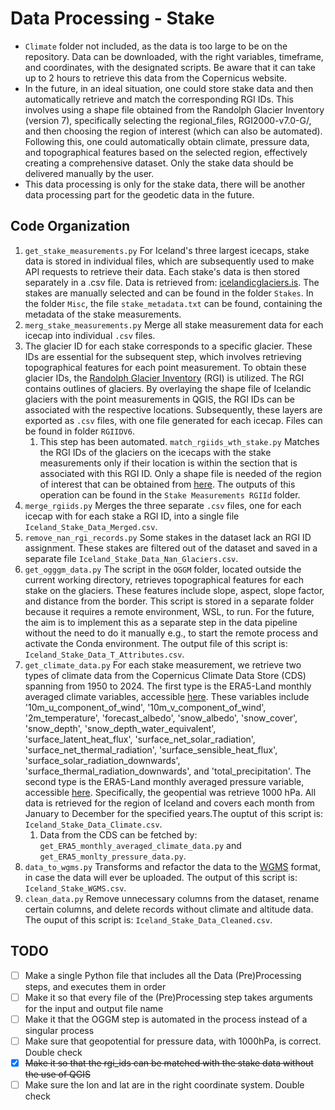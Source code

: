 # Data Processing - Stake

- ```Climate``` folder not included, as the data is too large to be on the repository. Data can be downloaded, with the right variables, timeframe, and coordinates, with the designated scripts. Be aware that it can take up to 2 hours to retrieve this data from the Copernicus website. 
- In the future, in an ideal situation, one could store stake data and  then automatically retrieve and match the corresponding RGI IDs. This  involves using a shape file obtained from the Randolph Glacier Inventory (version 7), specifically selecting the regional_files,  RGI2000-v7.0-G/, and then choosing the region of interest (which can also be automated). Following  this, one could automatically obtain climate, pressure data, and  topographical features based on the selected region, effectively  creating a comprehensive dataset. Only the stake data should be delivered manually by the user. 
- This data processing is only for the stake data, there will be another data processing part for the geodetic data in the future. 

## Code Organization

1. ```get_stake_measurements.py```
   For Iceland's three largest icecaps, stake data is stored in individual files, which are subsequently used to make API requests to retrieve their data. Each stake's data is then stored separately in a .csv file. Data is retrieved from: [icelandicglaciers.is](https://icelandicglaciers.is/#/page/map). The stakes are manually selected and can be found in the folder ```Stakes```. In the folder ```Misc```, the file ```stake_metadata.txt``` can be found, containing the metadata of the stake measurements.
2. ```merg_stake_measurements.py``` Merge all stake measurement data for each icecap into individual `.csv` files.
3. The glacier ID for each stake corresponds to a specific glacier. These  IDs are essential for the subsequent step, which involves retrieving  topographical features for each point measurement. To obtain these  glacier IDs, the [Randolph Glacier Inventory](https://www.glims.org/RGI/) (RGI) is utilized. The RGI  contains outlines of glaciers. By overlaying the shape file of Icelandic  glaciers with the point measurements in QGIS, the RGI IDs can be  associated with the respective locations. Subsequently, these layers are  exported as `.csv` files, with one file generated for each icecap. Files can be found in folder ```RGIIDV6```.
   1. This step has been automated. ```match_rgiids_wth_stake.py``` Matches the RGI IDs of the glaciers on the icecaps with the stake measurements only if their location is within the section that is associated with this RGI ID. Only a shape file is needed of the region of interest that can be obtained from [here](https://daacdata.apps.nsidc.org/pub/DATASETS/nsidc0770_rgi_v6/). The outputs of this operation can be found in the ```Stake Measurements RGIId``` folder.
4. ```merge_rgiids.py``` Merges the three separate ```.csv``` files, one for each icecap with for each stake a RGI ID, into a single file ```Iceland_Stake_Data_Merged.csv```.
5. ```remove_nan_rgi_records.py``` Some stakes in the dataset lack an RGI ID assignment. These stakes are filtered out of the dataset and saved in a separate file ```Iceland_Stake_Data_Nan_Glaciers.csv```.
6. ```get_ogggm_data.py``` The script in the ```OGGM``` folder, located outside the current working  directory, retrieves topographical features for each stake on the  glaciers. These features include slope, aspect, slope factor, and  distance from the border. This script is stored in a separate folder because it requires a remote environment, WSL, to run. For the future, the aim is to implement this as a separate step in the data pipeline without the need to do it manually e.g., to start the remote process and activate the Conda environment. The output file of this script is: ```Iceland_Stake_Data_T_Attributes.csv```.
7. ```get_climate_data.py``` For each stake measurement, we retrieve two types of climate data from  the Copernicus Climate Data Store (CDS) spanning from 1950 to 2024. The  first type is the ERA5-Land monthly averaged climate variables,  accessible [here](https://cds.climate.copernicus.eu/cdsapp#!/dataset/reanalysis-era5-land-monthly-means?tab=overview).  These variables include '10m\_u\_component\_of\_wind', '10m\_v\_component\_of\_wind', '2m\_temperature', 'forecast\_albedo', 'snow\_albedo', 'snow\_cover', 'snow\_depth', 'snow\_depth\_water\_equivalent', 'surface\_latent\_heat\_flux', 'surface\_net\_solar\_radiation', 'surface\_net\_thermal\_radiation',  'surface\_sensible\_heat\_flux', 'surface\_solar\_radiation\_downwards', 'surface\_thermal\_radiation\_downwards', and 'total\_precipitation'. The second type is the ERA5-Land monthly averaged pressure variable, accessible [here](https://cds.climate.copernicus.eu/cdsapp#!/dataset/reanalysis-era5-pressure-levels-monthly-means?tab=overview). Specifically, the geopential was retrieve 1000 hPa. All data is retrieved for the region of Iceland and covers each month from January to December for the specified years.The ouptut of this script is: ```Iceland_Stake_Data_Climate.csv```.
   1. Data from the CDS can be fetched by: ```get_ERA5_monthly_averaged_climate_data.py``` and ```get_ERA5_monlty_pressure_data.py```.
8. ```data_to_wgms.py``` Transforms and refactor the data to the [WGMS](https://wgms.ch/) format, in case the data will ever be uploaded. The output of this script is: ```Iceland_Stake_WGMS.csv```.
9. ```clean_data.py``` Remove unnecessary columns from the dataset, rename certain columns, and delete records without climate and altitude data. The ouput of this script is: ```Iceland_Stake_Data_Cleaned.csv```.

## TODO

* [ ]  Make a single Python file that includes all the Data (Pre)Processing steps, and executes them in order
* [ ]  Make it so that every file of the (Pre)Processing step takes arguments for the input and output file name
* [ ]  Make it that the OGGM step is automated in the process instead of a singular process
* [ ]  Make sure that geopotential for pressure data, with 1000hPa, is correct. Double check
* [X]  ~~Make it so that the rgi_ids can be matched with the stake data without the use of QGIS~~
* [ ]  Make sure the lon and lat are in the right coordinate system. Double check
